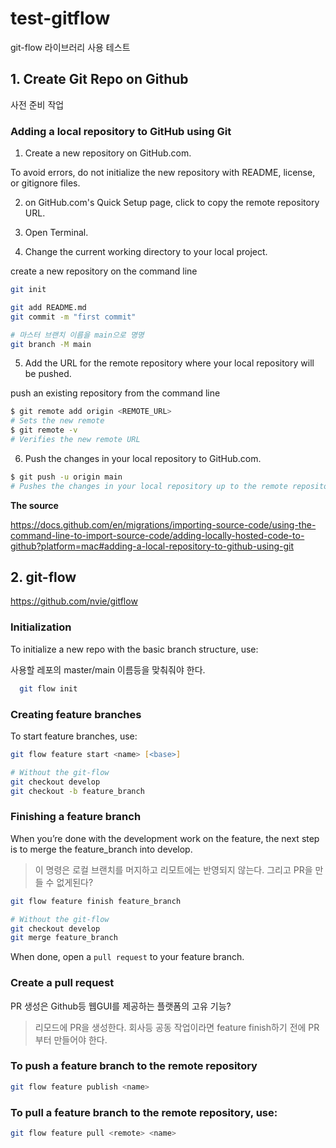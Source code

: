 test-gitflow
============

git-flow 라이브러리 사용 테스트

## 1. Create Git Repo on Github

사전 준비 작업

### Adding a local repository to GitHub using Git

1. Create a new repository on GitHub.com. 

To avoid errors, do not initialize the new repository with README, license, or gitignore files. 

2. on GitHub.com's Quick Setup page, click  to copy the remote repository URL.

3. Open Terminal.

4. Change the current working directory to your local project.

create a new repository on the command line

```zsh
git init

git add README.md
git commit -m "first commit"

# 마스터 브랜치 이름을 main으로 명명
git branch -M main
```

5. Add the URL for the remote repository where your local repository will be pushed.

push an existing repository from the command line

```zsh
$ git remote add origin <REMOTE_URL>
# Sets the new remote
$ git remote -v
# Verifies the new remote URL
```

6. Push the changes in your local repository to GitHub.com.

```zsh
$ git push -u origin main
# Pushes the changes in your local repository up to the remote repository you specified as the origin
```

**The source**

https://docs.github.com/en/migrations/importing-source-code/using-the-command-line-to-import-source-code/adding-locally-hosted-code-to-github?platform=mac#adding-a-local-repository-to-github-using-git


## 2. git-flow

https://github.com/nvie/gitflow

### Initialization

To initialize a new repo with the basic branch structure, use:

사용할 레포의 master/main 이름등을 맞춰줘야 한다.

```zsh
  git flow init
```

### Creating feature branches

To start feature branches, use:

```zsh
git flow feature start <name> [<base>]

# Without the git-flow
git checkout develop
git checkout -b feature_branch
```

### Finishing a feature branch

When you’re done with the development work on the feature, the next step is to merge the feature_branch into develop.

> 이 명령은 로컬 브랜치를 머지하고 리모트에는 반영되지 않는다. 그리고 PR을 만들 수 없게된다?

```zsh
git flow feature finish feature_branch

# Without the git-flow
git checkout develop
git merge feature_branch
```

When done, open a `pull request` to your feature branch.

### Create a pull request

PR 생성은 Github등 웹GUI를 제공하는 플랫폼의 고유 기능?

> 리모드에 PR을 생성한다.
> 회사등 공동 작업이라면 feature finish하기 전에 PR부터 만들어야 한다.

### To push a feature branch to the remote repository

```zsh
git flow feature publish <name>
```

### To pull a feature branch to the remote repository, use:

```zsh
git flow feature pull <remote> <name>
```
